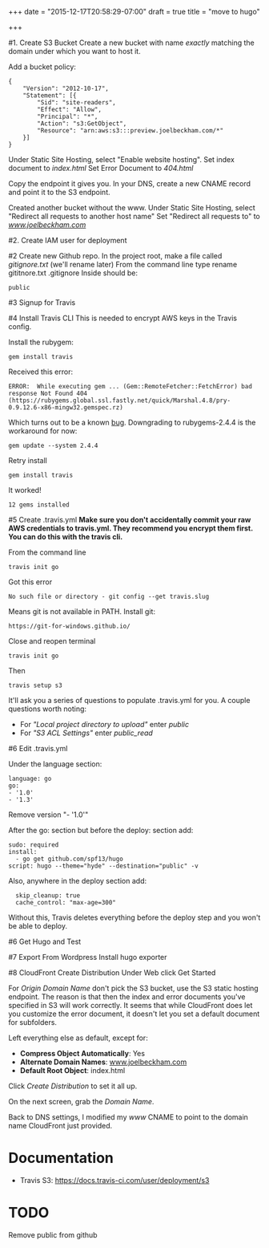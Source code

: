 +++
date = "2015-12-17T20:58:29-07:00"
draft = true
title = "move to hugo"

+++

#1. Create S3 Bucket
Create a new bucket with name _exactly_ matching the domain under which you want to host it.

Add a bucket policy:

    {
        "Version": "2012-10-17",
        "Statement": [{
            "Sid": "site-readers",
            "Effect": "Allow",
            "Principal": "*",
            "Action": "s3:GetObject",
            "Resource": "arn:aws:s3:::preview.joelbeckham.com/*"
        }]
    }

Under Static Site Hosting, select "Enable website hosting".
Set index document to _index.html_
Set Error Document to _404.html_

Copy the endpoint it gives you.
In your DNS, create a new CNAME record and point it to the S3 endpoint.

Created another bucket without the www.
Under Static Site Hosting, select "Redirect all requests to another host name"
Set "Redirect all requests to" to _www.joelbeckham.com_

#2. Create IAM user for deployment


#2 Create new Github repo.
In the project root, make a file called _gitignore.txt_ (we'll rename later)
From the command line type rename gititnore.txt .gitignore
Inside should be:

    public

#3 Signup for Travis

#4 Install Travis CLI
This is needed to encrypt AWS keys in the Travis config.

Install the rubygem:

    gem install travis

Received this error:

    ERROR:  While executing gem ... (Gem::RemoteFetcher::FetchError) bad response Not Found 404 (https://rubygems.global.ssl.fastly.net/quick/Marshal.4.8/pry-0.9.12.6-x86-mingw32.gemspec.rz)

Which turns out to be a known [bug](https://github.com/rubygems/rubygems/issues/1120). Downgrading to rubygems-2.4.4 is the workaround for now:

    gem update --system 2.4.4

Retry install

    gem install travis

It worked!

    12 gems installed

#5 Create .travis.yml
**Make sure you don't accidentally commit your raw AWS credentials to travis.yml. They recommend you encrypt them first. You can do this with the travis cli.**

From the command line

    travis init go
       
Got this error
 
    No such file or directory - git config --get travis.slug
    
Means git is not available in PATH. Install git:

    https://git-for-windows.github.io/

Close and reopen terminal

    travis init go
    
Then 

    travis setup s3
    
It'll ask you a series of questions to populate .travis.yml for you. A couple questions worth noting:
 * For _"Local project directory to upload"_ enter _public_
 * For _"S3 ACL Settings"_ enter _public_read_
 
#6 Edit .travis.yml

Under the language section:
    
    language: go
    go:
    - '1.0'
    - '1.3'
    
Remove version "- '1.0'"

After the go: section but before the deploy: section add:

    sudo: required
    install:
      - go get github.com/spf13/hugo
    script: hugo --theme="hyde" --destination="public" -v

    
Also, anywhere in the deploy section add:

      skip_cleanup: true
      cache_control: "max-age=300"
	  
Without this, Travis deletes everything before the deploy step and you won't be able to deploy.

#6 Get Hugo and Test


#7 Export From Wordpress
Install hugo exporter


#8 CloudFront
Create Distribution
Under Web click Get Started

For _Origin Domain Name_ don't pick the S3 bucket, use the S3 static hosting endpoint. The reason is that then the index and error documents you've specified in S3 will work correctly. It seems that while CloudFront does let you customize the error document, it doesn't let you set a default document for subfolders.
 
Left everything else as default, except for:

* **Compress Object Automatically**: Yes
* **Alternate Domain Names**: www.joelbeckham.com
* **Default Root Object**: index.html

Click _Create Distribution_ to set it all up.

On the next screen, grab the _Domain Name_.

Back to DNS settings, I modified my _www_ CNAME to point to the domain name CloudFront just provided.


 

# Documentation
* Travis S3: https://docs.travis-ci.com/user/deployment/s3



# TODO
Remove public from github